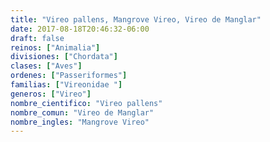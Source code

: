 ```yaml
---
title: "Vireo pallens, Mangrove Vireo, Vireo de Manglar"
date: 2017-08-18T20:46:32-06:00
draft: false
reinos: ["Animalia"]
divisiones: ["Chordata"]
clases: ["Aves"]
ordenes: ["Passeriformes"]
familias: ["Vireonidae "]
generos: ["Vireo"]
nombre_cientifico: "Vireo pallens"
nombre_comun: "Vireo de Manglar"
nombre_ingles: "Mangrove Vireo"
---
```

